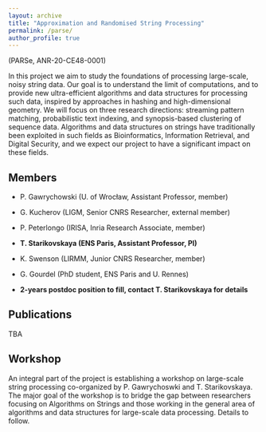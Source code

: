 ```yaml
---
layout: archive
title: "Approximation and Randomised String Processing"
permalink: /parse/
author_profile: true
---
```


(PARSe, ANR-20-CE48-0001)

In this project we aim to study the foundations of processing large-scale, noisy string data. Our goal is to understand the limit of
computations, and to provide new ultra-efficient algorithms and data structures for processing such data, inspired by approaches in
hashing and high-dimensional geometry. We will focus on three research directions: streaming pattern matching, probabilistic text
indexing, and synopsis-based clustering of sequence data. Algorithms and data structures on strings have traditionally been
exploited in such fields as Bioinformatics, Information Retrieval, and Digital Security, and we expect our project to have a significant
impact on these fields.

## Members
* P. Gawrychowski (U. of Wrocław, Assistant Professor, member)
* G. Kucherov (LIGM, Senior CNRS Researcher, external member)
* P. Peterlongo (IRISA, Inria Research Associate, member)
* **T. Starikovskaya (ENS Paris, Assistant Professor, PI)**
* K. Swenson (LIRMM, Junior CNRS Researcher, member)

* G. Gourdel (PhD student, ENS Paris and U. Rennes)
* **2-years postdoc position to fill, contact T. Starikovskaya for details**

## Publications 
TBA

## Workshop
An integral part of the project is establishing a workshop on large-scale string processing co-organized by P. Gawrychoswki and T. Starikovskaya. The major goal of the workshop is to bridge the gap between researchers focusing on
Algorithms on Strings and those working in the general area of algorithms and data structures for large-scale data processing. Details to follow.


